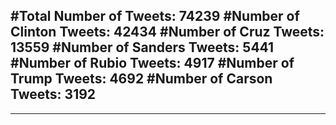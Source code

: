 #Total Number of Tweets: 74239 
#Number of Clinton Tweets: 42434
#Number of Cruz Tweets: 13559
#Number of Sanders Tweets: 5441
#Number of Rubio Tweets: 4917
#Number of Trump Tweets: 4692
#Number of Carson Tweets: 3192
---
---
